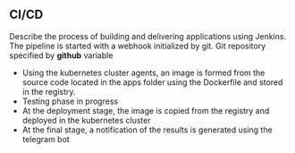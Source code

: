 ## CI/CD

Describe the process of building and delivering applications using Jenkins.
The pipeline is started with a webhook initialized by git. Git repository specified by **github** variable <br>

- Using the kubernetes cluster agents, an image is formed from the source code located in the apps folder using the Dockerfile and stored in the registry.
- Testing phase in progress
- At the deployment stage, the image is copied from the registry and deployed in the kubernetes cluster
- At the final stage, a notification of the results is generated using the telegram bot
